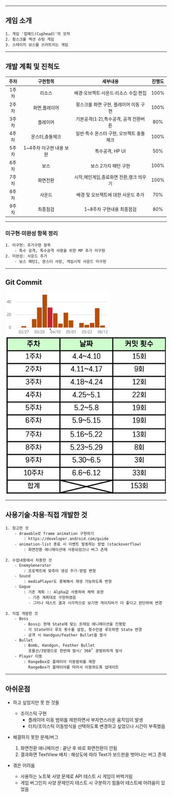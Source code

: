 ----------------------------------
## 게임 소개


    1. 게임 '컵헤드(Cuphead)'의 모작
    2. 횡스크롤 액션 슈팅 게임
    3. 스테이지 보스를 쓰러트리는 게임
    
    
----------------------------------

## 개발 계획 및 진척도
|주차|구현항목|세부내용|진행도|
|:------:|:---:|:---:|:---:|
|1주차|리소스|배경·오브젝트·사운드·리소스 수집·편집|100%|
|2주차|화면,플레이어|횡스크롤 화면 구현, 플레이어 이동 구현|100%|
|3주차|플레이어|기본공격(1·2),특수공격, 공격 전환버튼|80%|
|4주차|몬스터,충돌체크|일반·특수 몬스터 구현, 오브젝트 충돌체크|100%|
|5주차|1~4주차 미구현 내용 보완|특수공격, HP UI|50%|
|6주차|보스|보스 2가지 패턴 구현|100%|
|7주차|화면전환|시작,메인게임,종료화면 전환,랭크 띄우기|100%|
|8주차|사운드|배경 및 오브젝트에 대한 사운드 추가|70%|
|9주차|최종점검|1~8주차 구현내용 최종점검|80%|

-----------------------------------

### 미구현·미완성 항목 정리

    1. 미구현: 추가구현 항목
        - 특수 공격, 특수공격 사용을 위한 MP 추가 미구현
    2. 미완성: 사운드 추가
        - 보스 패턴1, 몬스터 사망, 게임시작 사운드 미구현

----------------------------------

## Git Commit

![screensh](/TermProject/Resource/git01.png)
![screensh](/TermProject/Resource/git02.png)

-----------------------------------

## 사용기술·차용·직접 개발한 것

    1. 참고한 것
        - drawable로 frame animation 구현하기
            : https://developer.android.com/guide
        - animation-list 종료 시 이벤트 발동하는 방법 (stackoverflow)
            : 화면전환 애니메이션에 사용되었으나 버그 존재
            
    2. 수업내용에서 차용한 것
        - EnemyGenerator
            : 프로젝트에 맞추어 생성 주기·방법 변형
        - Sound
            : mediaPlayer도 중복해서 재생 가능하도록 변형
        - Gague 
            : 기존 계획 :: Alpha값 사용하여 체력 표현
              - 기존 계획대로 구현하였음
              - 그러나 테스트 결과 시각적으로 보기엔 게이지바가 더 좋다고 판단하여 변경
              
    3. 직접 개발한 것
        - Boss
            - Boss는 현재 State에 맞는 프레임 애니메이션을 진행함
            - 각 State마다 루프 횟수를 설정, 횟수만큼 루프하면 State 변경
            - 공격 시 Handgun/Feather Bullet을 발사
        - Bullet
            : Bomb, Handgun, Feather Bullet
              포물선/3방향으로 한번에 발사/ 360˚ 광범위하게 발사
        - Player 이동
            : RangeBox로 플레이어 이동범위를 제한
              RangeBox가 플레이어를 따라서 이동하도록 업데이트
              
              

-----------------------------------------

## 아쉬운점

* 하고 싶었지만 못 한 것들
    * 조이스틱 구현
        * 플레이어 이동 범위를 제한하면서 부자연스러운 움직임이 발생
        * 터치/조이스틱 이동방식을 선택하도록 변경하고 싶었으나 시간이 부족했음
        
* 해결하지 못한 문제/버그
    1. 화면전환 애니메이션 : 끝난 후 바로 화면전환이 안됨
    2. 결과화면 TextView 배치 : 해상도에 따라 Text가 보드판을 벗어나는 버그 존재

* 겪은 어려움
    * 사용하는 노트북 사양 문제로 API 테스트 시 게임이 버벅거림
    * 게임 버그인지 사양 문제인지 테스트 시 구분하기 힘들어 테스트에 어려움이 있었음
    
    
        

              
            
